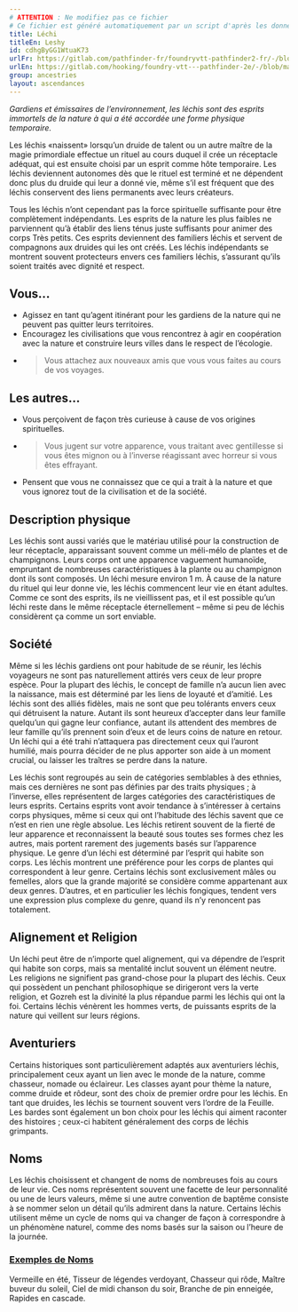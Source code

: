 ```yaml
---
# ATTENTION : Ne modifiez pas ce fichier
# Ce fichier est généré automatiquement par un script d'après les données du module Foundry VTT officiel et de sa traduction
title: Léchi
titleEn: Leshy
id: cdhgByGG1WtuaK73
urlFr: https://gitlab.com/pathfinder-fr/foundryvtt-pathfinder2-fr/-/blob/master/data/ancestries/cdhgByGG1WtuaK73.htm
urlEn: https://gitlab.com/hooking/foundry-vtt---pathfinder-2e/-/blob/master/packs/data/ancestries.db/leshy.json
group: ancestries
layout: ascendances
---
```

<em>Gardiens et émissaires de l’environnement, les léchis sont des esprits immortels de la nature à qui a été accordée une forme physique temporaire.</em>

Les léchis «naissent» lorsqu’un druide de talent ou un autre maître de la magie primordiale effectue un rituel au cours duquel il crée un réceptacle adéquat, qui est ensuite choisi par un esprit comme hôte temporaire. Les léchis deviennent autonomes dès que le rituel est terminé et ne dépendent donc plus du druide qui leur a donné vie, même s’il est fréquent que des léchis conservent des liens permanents avec leurs créateurs.

Tous les léchis n’ont cependant pas la force spirituelle suffisante pour être complètement indépendants. Les esprits de la nature les plus faibles ne parviennent qu’à établir des liens ténus juste suffisants pour animer des corps Très petits. Ces esprits deviennent des familiers léchis et servent de compagnons aux druides qui les ont créés. Les léchis indépendants se montrent souvent protecteurs envers ces familiers léchis, s’assurant qu’ils soient traités avec dignité et respect.

## Vous...

- Agissez en tant qu’agent itinérant pour les gardiens de la nature qui ne peuvent pas quitter leurs territoires.
- Encouragez les civilisations que vous rencontrez à agir en coopération avec la nature et construire leurs villes dans le respect de l’écologie.
- >Vous attachez aux nouveaux amis que vous vous faites au cours de vos voyages. 

## Les autres...

- Vous perçoivent de façon très curieuse à cause de vos origines spirituelles.
- >Vous jugent sur votre apparence, vous traitant avec gentillesse si vous êtes mignon ou à l’inverse réagissant avec horreur si vous êtes effrayant.
- Pensent que vous ne connaissez que ce qui a trait à la nature et que vous ignorez tout de la civilisation et de la société.

## Description physique

Les léchis sont aussi variés que le matériau utilisé pour la construction de leur réceptacle, apparaissant souvent comme un méli-mélo
de plantes et de champignons. Leurs corps ont une apparence vaguement humanoïde, empruntant de nombreuses caractéristiques à la plante ou au champignon dont ils sont composés. Un léchi mesure environ 1 m. À cause de la nature du rituel qui leur donne vie, les léchis commencent leur vie en étant adultes. Comme ce sont des esprits, ils ne vieillissent pas, et il est possible qu’un léchi reste dans le même réceptacle éternellement – même si peu de léchis considèrent ça comme un sort enviable. 

## Société

Même si les léchis gardiens ont pour habitude de se réunir, les léchis voyageurs ne sont pas naturellement attirés vers ceux de leur propre espèce. Pour la plupart des léchis, le concept de famille n’a aucun lien avec la naissance, mais est déterminé par les liens de loyauté et d’amitié. Les léchis sont des alliés fidèles, mais ne sont que peu tolérants envers ceux qui détruisent la nature. Autant ils sont heureux d’accepter dans leur famille quelqu’un qui gagne leur confiance, autant ils attendent des membres de leur famille qu’ils prennent soin d’eux et de leurs coins de nature en retour. Un léchi qui a été trahi n’attaquera pas directement ceux qui l’auront humilié, mais pourra décider de ne plus apporter son aide à un moment crucial, ou laisser les traîtres se perdre dans la nature.

Les léchis sont regroupés au sein de catégories semblables à des ethnies, mais ces dernières ne sont pas définies par des traits physiques ; à l’inverse, elles représentent de larges catégories des caractéristiques de leurs esprits. Certains esprits vont avoir tendance à s’intéresser à certains corps physiques, même si ceux qui ont l’habitude des léchis savent que ce n’est en rien une règle absolue. Les léchis retirent souvent de la fierté de leur apparence et reconnaissent la beauté sous toutes ses formes chez les autres, mais portent rarement des jugements basés sur l’apparence physique. Le genre d’un léchi est déterminé par l’esprit qui habite son corps.
Les léchis montrent une préférence pour les corps de plantes qui correspondent à leur genre. Certains léchis sont exclusivement mâles ou femelles, alors que la grande majorité se considère comme appartenant aux deux genres. D’autres, et en particulier les léchis fongiques, tendent vers une expression plus complexe du genre, quand ils n’y renoncent pas totalement.

## Alignement et Religion

Un léchi peut être de n’importe quel alignement, qui va dépendre de l’esprit qui habite son corps, mais sa mentalité inclut souvent un élément neutre. Les religions ne signifient pas grand-chose pour la plupart des léchis. Ceux qui possèdent un penchant philosophique se dirigeront vers la verte religion, et Gozreh est la divinité la plus répandue parmi les léchis qui ont la foi. Certains léchis
vénèrent les hommes verts, de puissants esprits de la nature qui veillent sur leurs régions.

## Aventuriers

Certains historiques sont particulièrement adaptés aux aventuriers léchis, principalement ceux ayant un lien avec le monde de la nature, comme chasseur, nomade ou éclaireur. Les classes ayant pour thème la nature, comme druide et rôdeur, sont des choix de premier ordre pour les léchis. En tant que druides, les léchis se tournent souvent vers l’ordre de la Feuille. Les bardes sont également un bon choix pour les léchis qui aiment raconter des histoires ; ceux-ci habitent généralement des corps de léchis grimpants.

## Noms

Les léchis choisissent et changent de noms de nombreuses fois au cours de leur vie. Ces noms représentent souvent une facette de leur personnalité ou une de leurs valeurs, même si une autre convention de baptême consiste à se nommer selon un détail qu’ils admirent dans la nature. Certains léchis utilisent même un cycle de noms qui va changer de façon à correspondre à un phénomène naturel, comme des noms basés sur la saison ou l’heure de la journée.

### <span style="text-decoration: underline;">Exemples de Noms

Vermeille en été, Tisseur de légendes verdoyant, Chasseur qui rôde, Maître buveur du soleil, Ciel de midi chanson du soir, Branche de pin enneigée, Rapides en cascade.
